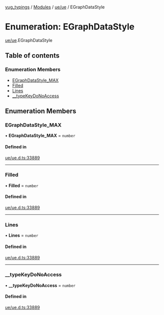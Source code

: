 [yug_typings](../README.md) / [Modules](../modules.md) / [ue/ue](../modules/ue_ue.md) / EGraphDataStyle

# Enumeration: EGraphDataStyle

[ue/ue](../modules/ue_ue.md).EGraphDataStyle

## Table of contents

### Enumeration Members

- [EGraphDataStyle\_MAX](ue_ue.EGraphDataStyle.md#egraphdatastyle_max)
- [Filled](ue_ue.EGraphDataStyle.md#filled)
- [Lines](ue_ue.EGraphDataStyle.md#lines)
- [\_\_typeKeyDoNoAccess](ue_ue.EGraphDataStyle.md#__typekeydonoaccess)

## Enumeration Members

### EGraphDataStyle\_MAX

• **EGraphDataStyle\_MAX** = `number`

#### Defined in

[ue/ue.d.ts:33889](https://github.com/YugMetaverse/yug_typings/blob/25cad34/ue/ue.d.ts#L33889)

___

### Filled

• **Filled** = `number`

#### Defined in

[ue/ue.d.ts:33889](https://github.com/YugMetaverse/yug_typings/blob/25cad34/ue/ue.d.ts#L33889)

___

### Lines

• **Lines** = `number`

#### Defined in

[ue/ue.d.ts:33889](https://github.com/YugMetaverse/yug_typings/blob/25cad34/ue/ue.d.ts#L33889)

___

### \_\_typeKeyDoNoAccess

• **\_\_typeKeyDoNoAccess** = `number`

#### Defined in

[ue/ue.d.ts:33889](https://github.com/YugMetaverse/yug_typings/blob/25cad34/ue/ue.d.ts#L33889)
